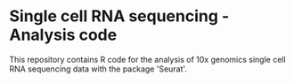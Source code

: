 # Single cell RNA sequencing - Analysis code

This repository contains R code for the analysis of 10x genomics single cell RNA sequencing data with the package 'Seurat'.
